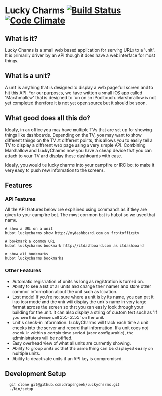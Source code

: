 # Lucky Charms [![Build Status](https://travis-ci.org/drapergeek/luckycharms.png)](https://travis-ci.org/drapergeek/luckycharms) [![Code Climate](https://codeclimate.com/github/drapergeek/luckycharms.png)](https://codeclimate.com/github/drapergeek/luckycharms)

## What is it?

Lucky Charms is a small web based application for serving URLs to a 'unit'. It
is primarily driven by an API though it does have a web interface for most
things.

## What is a unit?

A unit is anything that is designed to display a web page full screen and to hit
this API. For our purposes, we have written a small iOS app called
'Marshmallow' that is designed to run on an iPod touch. Marshmallow is not yet
completed therefore it is not yet open source but it should be soon.

## What good does all this do?

Ideally, in an office you may have multiple TVs that are set up for showing
things like dashboards. Depending on the TV, you may want to show different
things on the TV at different points, this allows you to easily tell a TV to
display a different web page using a very simple API. Combining Marshallow and
LuckyCharms now you have a cheap device that you can attach to your TV and
display these dashboards with ease.

Ideally, you would tie lucky charms into your campfire or IRC bot to make it
very easy to push new information to the screens.

## Features

### API Features
All the API features below are explained using commands as if they are given to your
campfire bot. The most common bot is hubot so we used that name.

    # show a URL on a unit
    hubot luckycharms show http://mydashboard.com on frontofficetv

    # bookmark a common URL
    hubot luckycharms bookmark http://itdashboard.com as itdashboard

    # show all bookmarks
    hubot luckycharms bookmarks

### Other Features

* Automatic registration of units as long as registration is turned on.
* Ability to see a list of all units and change their names and store other
  common information about the unit such as location.
* Lost mode! If you're not sure where a unit is by its name, you can
  put it into lost mode and the unit will display the unit's name in very large
format across the screen so that you can easily look through your building for
the unit. It can also display a string of custom text such as 'If you see this
please call 555-5555' on the unit.
* Unit's check-in information. LuckyCharms will track each time a unit checks
  into the server and record that information. If a unit does not check-in
within a certain time period (user configurable), the administrators will be
notified.
* Easy overhead view of what all units are currently showing.
* Ability to group units so that the same thing can be displayed easily on
  multiple units.
* Ability to deactivate units if an API key is compromised.

## Development Setup

```
  git clone git@github.com:drapergeek/luckycharms.git
  ./bin/setup
```
